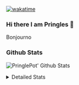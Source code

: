 [![wakatime](https://wakatime.com/badge/user/abd317df-612e-44b4-8787-15db7b574b2f.svg)](https://wakatime.com/@abd317df-612e-44b4-8787-15db7b574b2f)
### Hi there I am Pringles 👋

Bonjourno

### Github Stats
![PringlePot' Github Stats](https://github-readme-stats.vercel.app/api?username=PringlePot&show_icons=true&theme=dark&count_private=true)

<details>
  <summary>Detailed Stats</summary>
    
<!--START_SECTION:waka-->
![Code Time](http://img.shields.io/badge/Code%20Time-460%20hrs%2036%20mins-blue)

![Profile Views](http://img.shields.io/badge/Profile%20Views-3-blue)

![Lines of code](https://img.shields.io/badge/From%20Hello%20World%20I%27ve%20Written-110%20Thousand%20lines%20of%20code-blue)

**🐱 My GitHub Data** 

> 🏆 290 Contributions in the Year 2022
 > 
> 📦 90.8 kB Used in GitHub's Storage 
 > 
> 🚫 Not Opted to Hire
 > 
> 📜 10 Public Repositories 
 > 
> 🔑 12 Private Repositories  
 > 
**I'm an Early 🐤** 

```text
🌞 Morning    153 commits    ████░░░░░░░░░░░░░░░░░░░░░   17.23% 
🌆 Daytime    352 commits    ██████████░░░░░░░░░░░░░░░   39.64% 
🌃 Evening    383 commits    ██████████░░░░░░░░░░░░░░░   43.13% 
🌙 Night      0 commits      ░░░░░░░░░░░░░░░░░░░░░░░░░   0.0%

```
📅 **I'm Most Productive on Sunday** 

```text
Monday       174 commits    █████░░░░░░░░░░░░░░░░░░░░   19.59% 
Tuesday      76 commits     ██░░░░░░░░░░░░░░░░░░░░░░░   8.56% 
Wednesday    96 commits     ██░░░░░░░░░░░░░░░░░░░░░░░   10.81% 
Thursday     121 commits    ███░░░░░░░░░░░░░░░░░░░░░░   13.63% 
Friday       81 commits     ██░░░░░░░░░░░░░░░░░░░░░░░   9.12% 
Saturday     150 commits    ████░░░░░░░░░░░░░░░░░░░░░   16.89% 
Sunday       190 commits    █████░░░░░░░░░░░░░░░░░░░░   21.4%

```


📊 **This Week I Spent My Time On** 

```text
⌚︎ Time Zone: Europe/Amsterdam

💬 Programming Languages: 
TypeScript               23 mins             ███████████░░░░░░░░░░░░░░   45.89% 
Go                       20 mins             ██████████░░░░░░░░░░░░░░░   40.46% 
JavaScript               6 mins              ███░░░░░░░░░░░░░░░░░░░░░░   12.15% 
CSS                      0 secs              ░░░░░░░░░░░░░░░░░░░░░░░░░   1.4% 
JSON                     0 secs              ░░░░░░░░░░░░░░░░░░░░░░░░░   0.1%

🔥 Editors: 
WebStorm                 29 mins             ██████████████░░░░░░░░░░░   58.14% 
GoLand                   21 mins             ██████████░░░░░░░░░░░░░░░   41.86%

🐱‍💻 Projects: 
Frontend                 29 mins             ██████████████░░░░░░░░░░░   58.14% 
Backend                  20 mins             ██████████░░░░░░░░░░░░░░░   40.46% 
Viewer                   0 secs              ░░░░░░░░░░░░░░░░░░░░░░░░░   1.4%

💻 Operating System: 
Windows                  50 mins             █████████████████████████   100.0%

```

**I Mostly Code in Java** 

```text
Java                     7 repos             ██████████░░░░░░░░░░░░░░░   41.18% 
JavaScript               2 repos             ███░░░░░░░░░░░░░░░░░░░░░░   11.76% 
TypeScript               2 repos             ███░░░░░░░░░░░░░░░░░░░░░░   11.76% 
HTML                     2 repos             ███░░░░░░░░░░░░░░░░░░░░░░   11.76% 
Python                   1 repo              █░░░░░░░░░░░░░░░░░░░░░░░░   5.88%

```


**Timeline**

![Chart not found](https://raw.githubusercontent.com/PringlePot/PringlePot/main/charts/bar_graph.png) 


 Last Updated on 28/03/2022 01:00:20 UTC
<!--END_SECTION:waka-->

</details>
